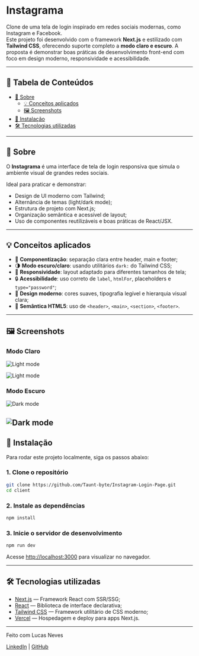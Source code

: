 # Instagrama

Clone de uma tela de login inspirado em redes sociais modernas, como Instagram e Facebook.  
Este projeto foi desenvolvido com o framework **Next.js** e estilizado com **Tailwind CSS**, oferecendo suporte completo a **modo claro e escuro**. A proposta é demonstrar boas práticas de desenvolvimento front-end com foco em design moderno, responsividade e acessibilidade.

---

## 📑 Tabela de Conteúdos
<!--ts-->
* [📌 Sobre](#sobre)
  * [💡 Conceitos aplicados](#conceitos-aplicados)
  * [🖼️ Screenshots](#screenshots)
* [🚀 Instalação](#instalação)
* [🛠 Tecnologias utilizadas](#tecnologias-utilizadas)
<!--te-->

---

## 📌 Sobre

O **Instagrama** é uma interface de tela de login responsiva que simula o ambiente visual de grandes redes sociais. 

Ideal para praticar e demonstrar:

- Design de UI moderno com Tailwind;
- Alternância de temas (light/dark mode);
- Estrutura de projeto com Next.js;
- Organização semântica e acessível de layout;
- Uso de componentes reutilizáveis e boas práticas de React/JSX.

---

## 💡 Conceitos aplicados

- 🧱 **Componentização**: separação clara entre header, main e footer;
- 🌗 **Modo escuro/claro**: usando utilitários `dark:` do Tailwind CSS;
- 🧭 **Responsividade**: layout adaptado para diferentes tamanhos de tela;
- 🔒 **Acessibilidade**: uso correto de `label`, `htmlFor`, placeholders e `type="password"`;
- 🎨 **Design moderno**: cores suaves, tipografia legível e hierarquia visual clara;
- 📄 **Semântica HTML5**: uso de `<header>`, `<main>`, `<section>`, `<footer>`.

---

## 🖼️ Screenshots

### Modo Claro
![Light mode](Public/Img-Client/White.png)

![Light mode](Public/Img-Client/White-Mobile.png)

### Modo Escuro
![Dark mode](Public/Img-Client/Dark.png)

![Dark mode](Public/Img-Client/Dark-Mobile.png)
---

## 🚀 Instalação

Para rodar este projeto localmente, siga os passos abaixo:

### 1. Clone o repositório

```bash
git clone https://github.com/Taunt-byte/Instagram-Login-Page.git
cd client
```

### 2. Instale as dependências

```bash
npm install
```

### 3. Inicie o servidor de desenvolvimento

```bash
npm run dev
```

Acesse [http://localhost:3000](http://localhost:3000) para visualizar no navegador.

---

## 🛠 Tecnologias utilizadas

* [Next.js](https://nextjs.org/) — Framework React com SSR/SSG;
* [React](https://reactjs.org/) — Biblioteca de interface declarativa;
* [Tailwind CSS](https://tailwindcss.com/) — Framework utilitário de CSS moderno;
* [Vercel](https://vercel.com/) — Hospedagem e deploy para apps Next.js.

---

Feito com Lucas Neves

[LinkedIn](https://www.linkedin.com/) | [GitHub](https://github.com/)